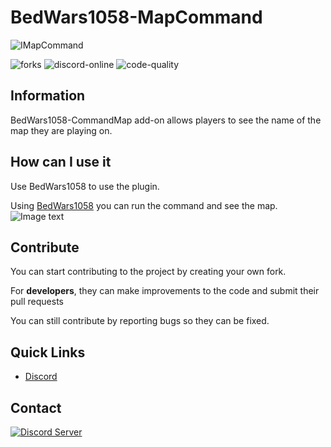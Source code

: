 # BedWars1058-MapCommand
![IMapCommand](https://imgur.com/ViwwdmY.png)

![forks](https://img.shields.io/github/forks/PandhoStg/BedWars1058-MapCommand?color=yellow&style=for-the-badge&logo=github) ![discord-online](https://img.shields.io/discord/871270710214000681?color=blue&logo=discord&label=DISCORD&style=for-the-badge) ![code-quality](https://img.shields.io/codacy/grade/1e1dc3fdb98c43a796424b2c4ed71e98?style=for-the-badge&logo=codacy)

## Information

BedWars1058-CommandMap add-on allows players to see the name of the map they are playing on.

## How can I use it

Use BedWars1058 to use the plugin.

Using [BedWars1058][bedwars1058] you can run the command and see the map.
![Image text](https://imgur.com/Ve2Kxu7.png)

## Contribute

You can start contributing to the project by creating your own fork.

For **developers**, they can make improvements to the code and submit their pull requests

You can still contribute by reporting bugs so they can be fixed.

## Quick Links

- [Discord][discord]

## Contact
[![Discord Server](https://discordapp.com/api/guilds/1028481009416667136/widget.png?style=banner3)](https://discord.gg/6JRmcXJ3)

[discord]: https://discord.gg/6JRmcXJ3

[bedwars1058]: https://polymart.org/resource/bedwars1058.1152
